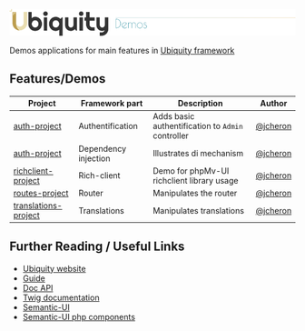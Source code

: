 ![img](https://github.com/phpmv/ubiquity-demos/blob/master/.github/images/demo.png?raw=true)

Demos applications for main features in [Ubiquity framework](https://ubiquity.kobject.net)

## Features/Demos
| Project  | Framework part | Description | Author |
|----------|----------------|-------------|--------|
|[auth-project](https://github.com/phpMv/ubiquity-demos/tree/master/auth-project) | Authentification |Adds basic authentification to `Admin` controller | [@jcheron](https://github.com/jcheron) |
|[auth-project](https://github.com/phpMv/ubiquity-demos/tree/master/di-project) | Dependency injection |Illustrates di mechanism | [@jcheron](https://github.com/jcheron) |
|[richclient-project](https://github.com/phpMv/ubiquity-demos/tree/master/richclient-project) | Rich-client |Demo for phpMv-UI richclient library usage | [@jcheron](https://github.com/jcheron) |
|[routes-project](https://github.com/phpMv/ubiquity-demos/tree/master/routes-project) | Router |Manipulates the router | [@jcheron](https://github.com/jcheron) |
|[translations-project](https://github.com/phpMv/ubiquity-demos/tree/master/translations-project) | Translations |Manipulates translations | [@jcheron](https://github.com/jcheron) |

## Further Reading / Useful Links

* [Ubiquity website](https://ubiquity.kobject.net/)
* [Guide](http://micro-framework.readthedocs.io/en/latest/?badge=latest)
* [Doc API](https://api.kobject.net/ubiquity/)
* [Twig documentation](https://twig.symfony.com)
* [Semantic-UI](https://semantic-ui.com)
* [Semantic-UI php components](https://phpmv-ui.kobject.net)